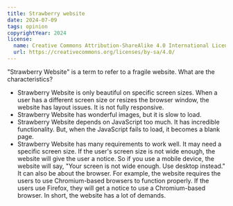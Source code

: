 ```yaml
---
title: Strawberry website
date: 2024-07-09
tags: opinion
copyrightYear: 2024
license:
  name: Creative Commons Attribution-ShareAlike 4.0 International License
  url: https://creativecommons.org/licenses/by-sa/4.0/
---
```


"Strawberry Website" is a term to refer to a fragile website. What are the characteristics?

- Strawberry Website is only beautiful on specific screen sizes. When a user has a different screen size or resizes the browser window, the website has layout issues. It is not fully responsive.
- Strawberry Website has wonderful images, but it is slow to load.
- Strawberry Website depends on JavaScript too much. It has incredible functionality. But, when the JavaScript fails to load, it becomes a blank page.
- Strawberry Website has many requirements to work well. It may need a specific screen size. If the user's screen size is not wide enough, the website will give the user a notice. So if you use a mobile device, the website will say, "Your screen is not wide enough. Use desktop instead." It can also be about the browser. For example, the website requires the users to use Chromium-based browsers to function properly. If the users use Firefox, they will get a notice to use a Chromium-based browser. In short, the website has a lot of demands.
